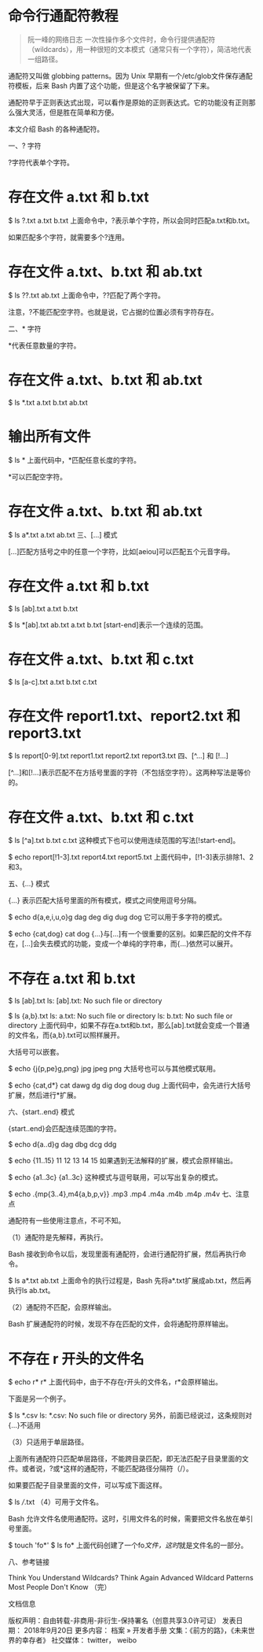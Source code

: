 # 命令行通配符教程
> 阮一峰的网络日志
一次性操作多个文件时，命令行提供通配符（wildcards），用一种很短的文本模式（通常只有一个字符），简洁地代表一组路径。



通配符又叫做 globbing patterns。因为 Unix 早期有一个/etc/glob文件保存通配符模板，后来 Bash 内置了这个功能，但是这个名字被保留了下来。

通配符早于正则表达式出现，可以看作是原始的正则表达式。它的功能没有正则那么强大灵活，但是胜在简单和方便。

本文介绍 Bash 的各种通配符。

一、? 字符

?字符代表单个字符。


# 存在文件 a.txt 和 b.txt
$ ls ?.txt
a.txt b.txt
上面命令中，?表示单个字符，所以会同时匹配a.txt和b.txt。

如果匹配多个字符，就需要多个?连用。


# 存在文件 a.txt、b.txt 和 ab.txt
$ ls ??.txt
ab.txt
上面命令中，??匹配了两个字符。

注意，?不能匹配空字符。也就是说，它占据的位置必须有字符存在。

二、* 字符

*代表任意数量的字符。


# 存在文件 a.txt、b.txt 和 ab.txt
$ ls *.txt
a.txt b.txt ab.txt

# 输出所有文件
$ ls *
上面代码中，*匹配任意长度的字符。

*可以匹配空字符。


# 存在文件 a.txt、b.txt 和 ab.txt
$ ls a*.txt
a.txt ab.txt
三、[...] 模式

[...]匹配方括号之中的任意一个字符，比如[aeiou]可以匹配五个元音字母。


# 存在文件 a.txt 和 b.txt
$ ls [ab].txt
a.txt b.txt

$ ls *[ab].txt
ab.txt a.txt b.txt
[start-end]表示一个连续的范围。


# 存在文件 a.txt、b.txt 和 c.txt
$ ls [a-c].txt
a.txt b.txt c.txt

# 存在文件 report1.txt、report2.txt 和 report3.txt
$ ls report[0-9].txt
report1.txt report2.txt report3.txt
四、[^...] 和 [!...]

[^...]和[!...]表示匹配不在方括号里面的字符（不包括空字符）。这两种写法是等价的。


# 存在文件 a.txt、b.txt 和 c.txt
$ ls [^a].txt
b.txt c.txt
这种模式下也可以使用连续范围的写法[!start-end]。


$ echo report[!1-3].txt
report4.txt report5.txt
上面代码中，[!1-3]表示排除1、2和3。

五、{...} 模式

{...} 表示匹配大括号里面的所有模式，模式之间使用逗号分隔。


$ echo d{a,e,i,u,o}g
dag deg dig dug dog
它可以用于多字符的模式。


$ echo {cat,dog}
cat dog
{...}与[...]有一个很重要的区别。如果匹配的文件不存在，[...]会失去模式的功能，变成一个单纯的字符串，而{...}依然可以展开。


# 不存在 a.txt 和 b.txt
$ ls [ab].txt
ls: [ab].txt: No such file or directory

$ ls {a,b}.txt
ls: a.txt: No such file or directory
ls: b.txt: No such file or directory
上面代码中，如果不存在a.txt和b.txt，那么[ab].txt就会变成一个普通的文件名，而{a,b}.txt可以照样展开。

大括号可以嵌套。


$ echo {j{p,pe}g,png}
jpg jpeg png
大括号也可以与其他模式联用。


$ echo {cat,d*}
cat dawg dg dig dog doug dug
上面代码中，会先进行大括号扩展，然后进行*扩展。

六、{start..end} 模式

{start..end}会匹配连续范围的字符。


$ echo d{a..d}g
dag dbg dcg ddg

$ echo {11..15}
11 12 13 14 15
如果遇到无法解释的扩展，模式会原样输出。


$ echo {a1..3c}
{a1..3c}
这种模式与逗号联用，可以写出复杂的模式。


$ echo .{mp{3..4},m4{a,b,p,v}}
.mp3 .mp4 .m4a .m4b .m4p .m4v
七、注意点

通配符有一些使用注意点，不可不知。

（1）通配符是先解释，再执行。

Bash 接收到命令以后，发现里面有通配符，会进行通配符扩展，然后再执行命令。


$ ls a*.txt
ab.txt
上面命令的执行过程是，Bash 先将a*.txt扩展成ab.txt，然后再执行ls ab.txt。

（2）通配符不匹配，会原样输出。

Bash 扩展通配符的时候，发现不存在匹配的文件，会将通配符原样输出。


# 不存在 r 开头的文件名
$ echo r*
r*
上面代码中，由于不存在r开头的文件名，r*会原样输出。

下面是另一个例子。


$ ls *.csv
ls: *.csv: No such file or directory
另外，前面已经说过，这条规则对{...}不适用

（3）只适用于单层路径。

上面所有通配符只匹配单层路径，不能跨目录匹配，即无法匹配子目录里面的文件。或者说，?或*这样的通配符，不能匹配路径分隔符（/）。

如果要匹配子目录里面的文件，可以写成下面这样。


$ ls */*.txt
（4）可用于文件名。

Bash 允许文件名使用通配符。这时，引用文件名的时候，需要把文件名放在单引号里面。


$ touch 'fo*'
$ ls
fo*
上面代码创建了一个fo*文件，这时*就是文件名的一部分。

八、参考链接

Think You Understand Wildcards? Think Again
Advanced Wildcard Patterns Most People Don't Know
（完）

文档信息

版权声明：自由转载-非商用-非衍生-保持署名（创意共享3.0许可证）
发表日期： 2018年9月20日
更多内容： 档案 » 开发者手册
文集：《前方的路》，《未来世界的幸存者》
社交媒体： twitter， weibo


